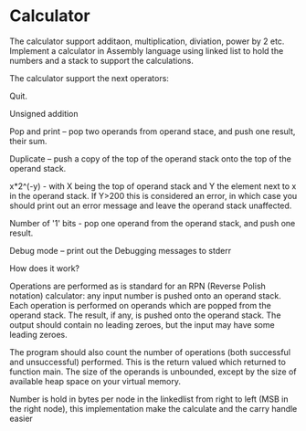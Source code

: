 # Calculator

The calculator support additaon, multiplication, diviation, power by 2 etc. Implement a calculator in Assembly language using linked list to hold the numbers and a stack to support the calculations.

The calculator support the next operators:

Quit.

Unsigned addition

Pop and print – pop two operands from operand stace, and push one result, their sum.

Duplicate – push a copy of the top of the operand stack onto the top of the operand stack.

x*2^(-y) - with X being the top of operand stack and Y the element next to x in the operand stack. If Y>200 this is considered an error, in which case you should print out an error message and leave the operand stack unaffected.

Number of '1' bits - pop one operand from the operand stack, and push one result.

Debug mode – print out the Debugging messages to stderr

How does it work?

Operations are performed as is standard for an RPN (Reverse Polish notation) calculator: any input number is pushed onto an operand stack. Each operation is performed on operands which are popped from the operand stack. The result, if any, is pushed onto the operand stack. The output should contain no leading zeroes, but the input may have some leading zeroes.

The program should also count the number of operations (both successful and unsuccessful) performed. This is the return valued which returned to function main. The size of the operands is unbounded, except by the size of available heap space on your virtual memory.

Number is hold in bytes per node in the linkedlist from right to left (MSB in the right node), this implementation make the calculate and the carry handle easier
